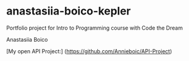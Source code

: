 # anastasiia-boico-kepler

Portfolio project for Intro to Programming course with Code the Dream

Anastasiia Boico

[My open API Project:]
(https://github.com/Annieboic/API-Project)
